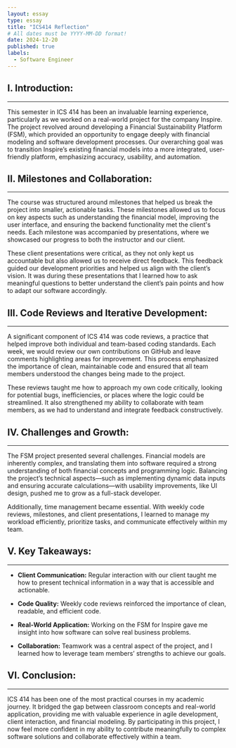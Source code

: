 ```yaml
---
layout: essay
type: essay
title: "ICS414 Reflection"
# All dates must be YYYY-MM-DD format!
date: 2024-12-20
published: true
labels:
  - Software Engineer
---
```








## I. Introduction:
---
This semester in ICS 414 has been an invaluable learning experience, particularly as we worked on a real-world project for the company Inspire. The project revolved around developing a Financial Sustainability Platform (FSM), which provided an opportunity to engage deeply with financial modeling and software development processes. Our overarching goal was to transition Inspire’s existing financial models into a more integrated, user-friendly platform, emphasizing accuracy, usability, and automation.

## II. Milestones and Collaboration:
***
The course was structured around milestones that helped us break the project into smaller, actionable tasks. These milestones allowed us to focus on key aspects such as understanding the financial model, improving the user interface, and ensuring the backend functionality met the client's needs. Each milestone was accompanied by presentations, where we showcased our progress to both the instructor and our client.

These client presentations were critical, as they not only kept us accountable but also allowed us to receive direct feedback. This feedback guided our development priorities and helped us align with the client’s vision. It was during these presentations that I learned how to ask meaningful questions to better understand the client’s pain points and how to adapt our software accordingly.

## III. Code Reviews and Iterative Development:
---
A significant component of ICS 414 was code reviews, a practice that helped improve both individual and team-based coding standards. Each week, we would review our own contributions on GitHub and leave comments highlighting areas for improvement. This process emphasized the importance of clean, maintainable code and ensured that all team members understood the changes being made to the project.

These reviews taught me how to approach my own code critically, looking for potential bugs, inefficiencies, or places where the logic could be streamlined. It also strengthened my ability to collaborate with team members, as we had to understand and integrate feedback constructively.

## IV. Challenges and Growth:
---
The FSM project presented several challenges. Financial models are inherently complex, and translating them into software required a strong understanding of both financial concepts and programming logic. Balancing the project’s technical aspects—such as implementing dynamic data inputs and ensuring accurate calculations—with usability improvements, like UI design, pushed me to grow as a full-stack developer.

Additionally, time management became essential. With weekly code reviews, milestones, and client presentations, I learned to manage my workload efficiently, prioritize tasks, and communicate effectively within my team.

## V. Key Takeaways:
***
- <b>Client Communication:</b> Regular interaction with our client taught me how to present technical information in a way that is accessible and actionable.

* <b>Code Quality:</b> Weekly code reviews reinforced the importance of clean, readable, and efficient code.

- <b>Real-World Application:</b> Working on the FSM for Inspire gave me insight into how software can solve real business problems.

* <b>Collaboration:</b> Teamwork was a central aspect of the project, and I learned how to leverage team members’ strengths to achieve our goals.

## VI. Conclusion:
___
ICS 414 has been one of the most practical courses in my academic journey. It bridged the gap between classroom concepts and real-world application, providing me with valuable experience in agile development, client interaction, and financial modeling. By participating in this project, I now feel more confident in my ability to contribute meaningfully to complex software solutions and collaborate effectively within a team.
